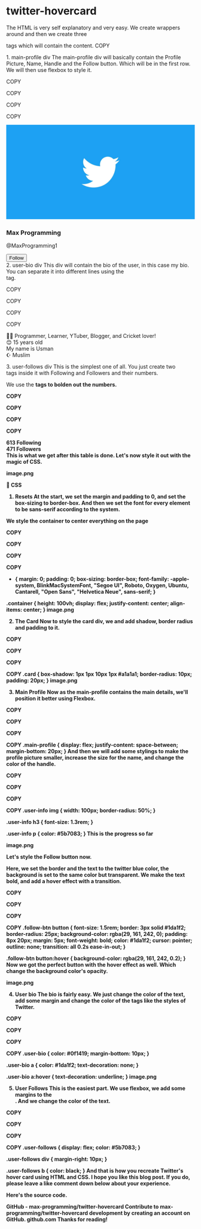 # twitter-hovercard
The HTML is very self explanatory and very easy. We create wrappers around and then we create three <div> tags which will contain the content.
  COPY
<!DOCTYPE html>
<html lang="en">
  <head>
    <meta charset="UTF-8" />
    <meta name="viewport" content="width=device-width, initial-scale=1.0" />
    <title>Twitter Hovercard</title>
    <link rel="stylesheet" href="./styles.css" />
  </head>
  <body>
    <div class="container">
      <div class="card">
        <div class="profile">
          <div class="main-profile"></div>
          <div class="user-bio"></div>
          <div class="user-follows"></div>
        </div>
      </div>
    </div>
  </body>
</html>
1. main-profile div
The main-profile div will basically contain the Profile Picture, Name, Handle and the Follow button. Which will be in the first row. We will then use flexbox to style it.


COPY

COPY

COPY

COPY
<div class="main-profile">
  <div class="user-info">
    <img src="./profile.jpg" alt="Profile Pic" />
    <h3>Max Programming</h3>
    <p>@MaxProgramming1</p>
  </div>
  <div class="follow-btn">
    <button>Follow</button>
  </div>
</div>
2. user-bio div
This div will contain the bio of the user, in this case my bio. You can separate it into different lines using the <br /> tag.


COPY

COPY

COPY

COPY
<div class="user-bio">
  <p>
    👨‍💻 Programmer, Learner, YTuber, Blogger, and Cricket lover!
    <br />
    😊 15 years old
    <br />
    My name is Usman
    <br />
    ☪ Muslim
    <br />
  
  </p>
</div>
3. user-follows div
This is the simplest one of all. You just create two <div> tags inside it with Following and Followers and their numbers.

We use the <b> tags to bolden out the numbers.


COPY

COPY

COPY

COPY
<div class="user-follows">
  <div><b>613</b> Following</div>
  <div><b>471</b> Followers</div>
</div>
This is what we get after this table is done. Let's now style it out with the magic of CSS.

image.png

🎨 CSS
1. Resets
At the start, we set the margin and padding to 0, and set the box-sizing to border-box. And then we set the font for every element to be sans-serif according to the system.

We style the container to center everything on the page


COPY

COPY

COPY

COPY
* {
  margin: 0;
  padding: 0;
  box-sizing: border-box;
  font-family: -apple-system, BlinkMacSystemFont, "Segoe UI", Roboto, Oxygen,
    Ubuntu, Cantarell, "Open Sans", "Helvetica Neue", sans-serif;
}

.container {
  height: 100vh;
  display: flex;
  justify-content: center;
  align-items: center;
}
image.png

2. The Card
Now to style the card div, we and add shadow, border radius and padding to it.


COPY

COPY

COPY

COPY
.card {
  box-shadow: 1px 1px 10px 1px #a1a1a1;
  border-radius: 10px;
  padding: 20px;
}
image.png

3. Main Profile
Now as the main-profile contains the main details, we'll position it better using Flexbox.


COPY

COPY

COPY

COPY
.main-profile {
  display: flex;
  justify-content: space-between;
  margin-bottom: 20px;
}
And then we will add some stylings to make the profile picture smaller, increase the size for the name, and change the color of the handle.


COPY

COPY

COPY

COPY
.user-info img {
  width: 100px;
  border-radius: 50%;
}

.user-info h3 {
  font-size: 1.3rem;
}

.user-info p {
  color: #5b7083;
}
This is the progress so far

image.png

Let's style the Follow button now.

Here, we set the border and the text to the twitter blue color, the background is set to the same color but transparent. We make the text bold, and add a hover effect with a transition.


COPY

COPY

COPY

COPY
.follow-btn button {
  font-size: 1.5rem;
  border: 3px solid #1da1f2;
  border-radius: 25px;
  background-color: rgba(29, 161, 242, 0);
  padding: 8px 20px;
  margin: 5px;
  font-weight: bold;
  color: #1da1f2;
  cursor: pointer;
  outline: none;
  transition: all 0.2s ease-in-out;
}

.follow-btn button:hover {
  background-color: rgba(29, 161, 242, 0.2);
}
Now we got the perfect button with the hover effect as well. Which change the background color's opacity.

image.png

4. User bio
The bio is fairly easy. We just change the color of the text, add some margin and change the color of the <a> tags like the styles of Twitter.


COPY

COPY

COPY

COPY
.user-bio {
  color: #0f1419;
  margin-bottom: 10px;
}

.user-bio a {
  color: #1da1f2;
  text-decoration: none;
}

.user-bio a:hover {
  text-decoration: underline;
}
image.png

5. User Follows
This is the easiest part. We use flexbox, we add some margins to the <div>. And we change the color of the text.


COPY

COPY

COPY

COPY
.user-follows {
  display: flex;
  color: #5b7083;
}

.user-follows div {
  margin-right: 10px;
}

.user-follows b {
  color: black;
}
And that is how you recreate Twitter's hover card using HTML and CSS. I hope you like this blog post. If you do, please leave a like comment down below about your experience.

Here's the source code.

GitHub - max-programming/twitter-hovercard
Contribute to max-programming/twitter-hovercard development by creating an account on GitHub.
github.com
Thanks for reading!
